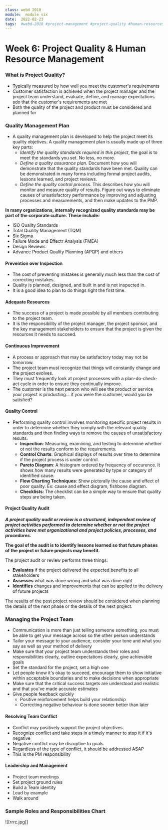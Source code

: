 ```yaml
---
class: webd 2010
module:  module six
date:  2022-02-23
tags:  #webd-2010 #project-management #project-quality #human-resources
---
```


# Week 6: Project Quality & Human Resource Management

### What is Project Quality?
- Typically measured by how well you meet the customer's requirements
- Customer satisfaction is achieved when the project manager and the project team understand, evaluate, define, and manage expectations sdo that the customer's requirements are met
- Both the quality of the project and product must be considered and planned for

### Quality Management Plan
- A quality management plan is developed to help the project meet its quality objetives. A quality management plan is usually made up of three key parts:
	- *Identify the quality standards required in this project*, the goal is to meet the standards you set. No less, no more.
	- *Define a quality assurance plan.* Document how you will demonstrate that the quality standards have been met. Quality can be demonstrated in many forms including formal project audits, lessons learned, and project reviews.
	- *Define the quality control process.* This describes how you will monitor and measure quality of results. Figure out ways to eliminate causes of unsatisfactory performance by improving and adjusting processes and measurements, and then make updates to the PMP.

**In many organizations, internally recognized quality standards may be part of the corporate culture. These include:**
- ISO Quality Standards
- Total Quality Management (TQM)
- Six Sigma
- Failure Mode and Effectr Analysis (FMEA)
- Design Reviews
- Advance Product Quality Planning (APQP) and others

#### Prevention over Inspection
- The cost of preventing mistakes is generally much less than the cost of correcting mistakes.
- Quality is planned, designed, and built in and is not inspected in.
- It is a good idea to plan to do things right the first time.

#### Adequate Resources
- The success of a project is made possible by all members contributing to the project team.
- It is the responsibility of the project manager, the project sponsor, and the key management stakeholders to ensure that the project is given the resources it needs to succeed.

#### Continuous Improvement
- A process or approach that may be satisfactory today may not be tomorrow.
- The project team must recognize that things will constantly change and the project evolves.
- They must frequently look at project processes with a plan-do-check-act cycle in order to ensure they continually improve.
- The customer is the next person who will see the product or service your project is producting... if you were the customer, would you be satisfied?

#### Quality Control
- Performing quality control involves monitoring specific project results in order to determine whether they comply with the relevant quality standards and then finding ways to remove the causes of unsatisfactory results.
	- **Inspection**: Measuring, examining, and testing to determine whether ot not the results conform to the requirements.
	- **Control Charts**: Graphical displays of results over time to determine if the project process is under control.
	- **Pareto Diagram**: A histogram ordered by frequency of occurence. It shows how many results were generated by type or category of identified cause.
	- **Flow Charting Techniques**: Show pictorally the cause and effect of poor quality. Ex: cause and effect diagram, fishbone diagram.
	- **Checklists**: The checklist can be a simple way to ensure that quality steps are being taken.

#### Project Quality Audit
***A project quality audit or review is a structured, independent review of project activities performed to determine whether or not the project activities have met organizational and project policies, processes, and procedures.***

**The goal of the audit is to identify lessons learned so that future phases of the project or future projects may benefit.**

The project audit or review performs three things:
- **Evaluates** if the project delivered the expected benefits to all stakeholders
- **Assesses** what was done wrong and what was done right
- **Identifies** changes and improvements that can be applied to the delivery of future projects

The results of the post project review should be considered when planning the details of the next phase or the details of the next project.


### Managing the Project Team
- Communication is more than just telling someone something, you must be able to get your message across so the other person understands
- Tailor your message to your audience, consider your tone and what you say as well as your method of delivery
- Make sure that your project team understands their roles and responsibilities clearly, outline expectations clearly, give achievable goals
- Set the standard for the project, set a high one
- Let people know it's okay to succeed, encourage them to show initiative within acceptable boundaries and to make decisions when appropriate
- Make sure that the critical success targets are understood and realistic and that you've made accurate estimates
- Give people feedback quickly
	- Positive reinforcement helps build your relationship
	- Correcting negative behaviour is done sooner better than later

#### Resolving Team Conflict
- Conflict may positively support the project objectives
- Recognize conflict and take steps in a timely manner to stop it if it's negative
- Negative conflict may be disruptive to goals
- Regardless of the type of conflict, it should be addressed ASAP
- This is the PM responsibility

#### Leadership and Management
- Project team meetings
- Set project ground rules
- Build a Team identity
- Lead by example
- Walk around

### Sample Roles and Responsibilities Chart

![[rrrc.jpg]]